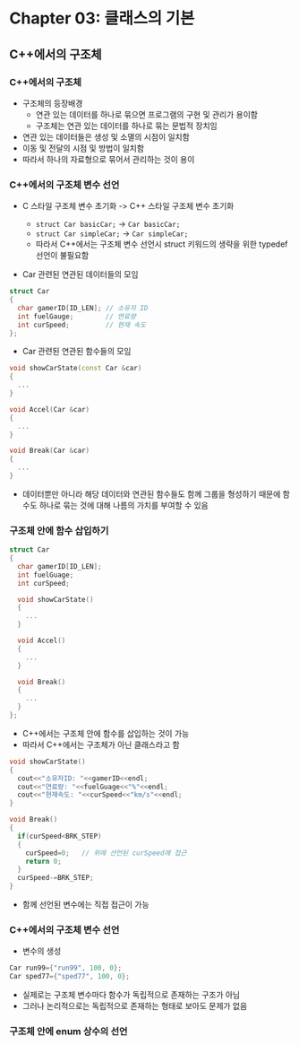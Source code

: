# Chapter 03: 클래스의 기본
## C++에서의 구조체
### C++에서의 구조체
- 구조체의 등장배경
  - 연관 있는 데이터를 하나로 묶으면 프로그램의 구현 및 관리가 용이함
  - 구조체는 연관 있는 데이터를 하나로 묶는 문법적 장치임
- 연관 있는 데이터들은 생성 및 소멸의 시점이 일치함
- 이동 및 전달의 시점 및 방법이 일치함
- 따라서 하나의 자료형으로 묶어서 관리하는 것이 용이

### C++에서의 구조체 변수 선언
- C 스타일 구조체 변수 초기화 -> C++ 스타일 구조체 변수 초기화
  - `struct Car basicCar;` -> `Car basicCar;`
  - `struct Car simpleCar;` -> `Car simpleCar;`
  - 따라서 C++에서는 구조체 변수 선언시 struct 키워드의 생략을 위한 typedef 선언이 불필요함

- Car 관련된 연관된 데이터들의 모임
```cpp
struct Car
{
  char gamerID[ID_LEN]; // 소유자 ID
  int fuelGauge;        // 연료량
  int curSpeed;         // 현재 속도
};
```
- Car 관련된 연관된 함수들의 모임
```cpp
void showCarState(const Car &car)
{
  ...
}

void Accel(Car &car)
{
  ...
}

void Break(Car &car)
{
  ...
}
```
- 데이터뿐만 아니라 해당 데이터와 연관된 함수들도 함께 그룹을 형성하기 때문에 함수도 하나로 묶는 것에 대해 나름의 가치를 부여할 수 있음

### 구조체 안에 함수 삽입하기
```cpp
struct Car
{
  char gamerID[ID_LEN];
  int fuelGuage;
  int curSpeed;

  void showCarState()
  {
    ...
  }

  void Accel()
  {
    ...
  }

  void Break()
  {
    ...
  }
};
```
- C++에서는 구조체 안에 함수를 삽입하는 것이 가능
- 따라서 C++에서는 구조체가 아닌 클래스라고 함
```cpp
void showCarState()
{
  cout<<"소유자ID: "<<gamerID<<endl;
  cout<<"연료량: "<<fuelGuage<<"%"<<endl;
  cout<<"현재속도: "<<curSpeed<<"km/s"<<endl;
}
```
```cpp
void Break()
{
  if(curSpeed<BRK_STEP)
  {
    curSpeed=0;   // 위에 선언된 curSpeed에 접근
    return 0;
  }
  curSpeed-=BRK_STEP;
}
```
- 함께 선언된 변수에는 직접 접근이 가능

### C++에서의 구조체 변수 선언
- 변수의 생성
```cpp
Car run99={"run99", 100, 0};
Car sped77={"sped77", 100, 0};
```
- 실제로는 구조체 변수마다 함수가 독립적으로 존재하는 구조가 아님
- 그러나 논리적으로는 독립적으로 존재하는 형태로 보아도 문제가 없음

### 구조체 안에 enum 상수의 선언